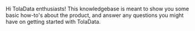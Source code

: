 Hi TolaData enthusiasts! This knowledgebase is meant to show you some basic how-to's about the product, and answer any questions you might have on getting started with TolaData.

